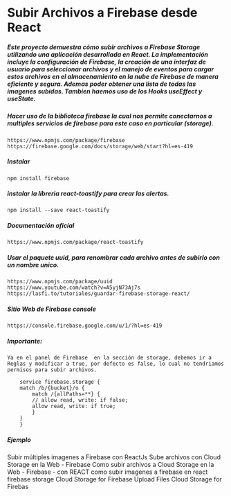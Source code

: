 # Subir Archivos a Firebase desde React

##### Este proyecto demuestra cómo subir archivos a Firebase Storage utilizando una aplicación desarrollada en React. La implementación incluye la configuración de Firebase, la creación de una interfaz de usuario para seleccionar archivos y el manejo de eventos para cargar estos archivos en el almacenamiento en la nube de Firebase de manera eficiente y segura. Ademas poder obtener una lista de todas las imagenes subidas. Tambien haemos uso de los Hooks useEffect y useState.

##### Hacer uso de la biblioteca firebase la cual nos permite conectarnos a multiples servicios de firebase para este caso en particular (storage).

    https://www.npmjs.com/package/firebase
    https://firebase.google.com/docs/storage/web/start?hl=es-419

##### Instalar

    npm install firebase

##### instalar la libreria react-toastify para crear las alertas.

    npm install --save react-toastify

##### Documentación oficial

    https://www.npmjs.com/package/react-toastify

##### Usar el paquete uuid, para renombrar cada archivo antes de subirlo con un nombre unico.

    https://www.npmjs.com/package/uuid
    https://www.youtube.com/watch?v=A5yjN73Aj7s
    https://lasfi.to/tutoriales/guardar-firebase-storage-react/

##### Sitio Web de Firebase console

    https://console.firebase.google.com/u/1/?hl=es-419

##### Importante:

    Ya en el panel de Firebase  en la sección de storage, debemos ir a Reglas y modificar a true, por defecto es false, lo cual no tendriamos permisos para subir archivos.

        service firebase.storage {
        match /b/{bucket}/o {
            match /{allPaths=**} {
            // allow read, write: if false;
            allow read, write: if true;
            }
        }
        }

##### Ejemplo

Subir múltiples imagenes a Firebase con ReactJs
Sube archivos con Cloud Storage en la Web - Firebase
Como subir archivos a Cloud Storage en la Web - Firebase - con REACT
como subir imagenes a firebase en react
firebase storage
Cloud Storage for Firebase
Upload Files
Cloud Storage for Firebas
